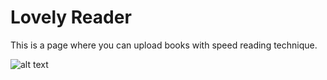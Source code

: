 # Lovely Reader
This is a page where you can upload books with speed reading technique.

![alt text](https://gearlo.000webhostapp.com/LovelyReader/screenshots/LR_5.png "")
